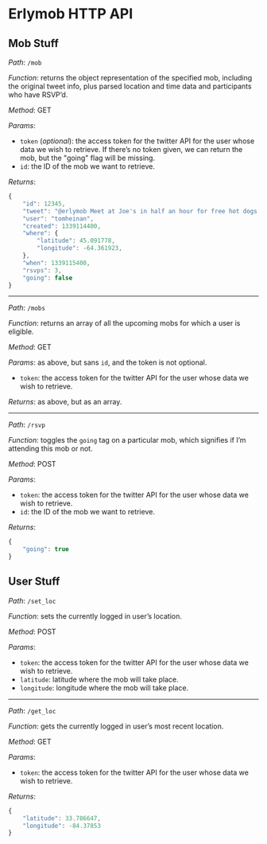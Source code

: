Erlymob HTTP API
================

Mob Stuff
---------

*Path*: `/mob`

*Function*: returns the object representation of the specified mob, including
            the original tweet info, plus parsed location and time data and
            participants who have RSVP’d.

*Method*: GET

*Params*:

  - `token` (*optional*): the access token for the twitter API for the user
                          whose data we wish to retrieve. If there’s no token
                          given, we can return the mob, but the "going" flag
                          will be missing.
  - `id`: the ID of the mob we want to retrieve.

*Returns*:
```javascript
{
    "id": 12345,
    "tweet": "@erlymob Meet at Joe's in half an hour for free hot dogs!",
    "user": "tomheinan",
    "created": 1339114400,
    "where": {
        "latitude": 45.091778,
        "longitude": -64.361923,
    },
    "when": 1339115400,
    "rsvps": 3,
    "going": false
}
```


-----------------------------------------------------------------------
*Path*: `/mobs`

*Function*: returns an array of all the upcoming mobs for which a user is eligible.

*Method*: GET

*Params*: as above, but sans `id`, and the token is not optional.

  - `token`: the access token for the twitter API for the user whose data we
             wish to retrieve.

*Returns*: as above, but as an array.


-----------------------------------------------------------------------
*Path*: `/rsvp`

*Function*: toggles the `going` tag on a particular mob, which signifies if I’m
            attending this mob or not.

*Method*: POST

*Params*:

  - `token`: the access token for the twitter API for the user whose data we
             wish to retrieve.
  - `id`: the ID of the mob we want to retrieve.

*Returns*:
```javascript
{
    "going": true
}
```

User Stuff
----------

*Path*: `/set_loc`

*Function*: sets the currently logged in user’s location.

*Method*: POST

*Params*:

  - `token`: the access token for the twitter API for the user whose data we
             wish to retrieve.
  - `latitude`: latitude where the mob will take place.
  - `longitude`: longitude where the mob will take place.


-----------------------------------------------------------------------
*Path*: `/get_loc`

*Function*: gets the currently logged in user’s most recent location.

*Method*: GET

*Params*:

  - `token`: the access token for the twitter API for the user whose data we
             wish to retrieve.

*Returns*:
```javascript
{
    "latitude": 33.786647,
    "longitude": -84.37853
}
```